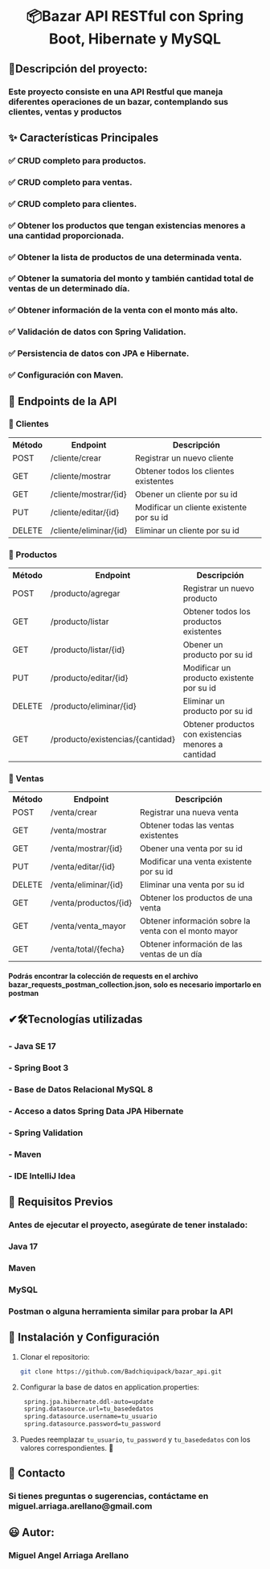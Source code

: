 <h1 align="center">📦Bazar API RESTful con Spring Boot, Hibernate y MySQL</h1>
<h2>📖Descripción del proyecto:</h2>
<h3>Este proyecto consiste en una API Restful que maneja diferentes operaciones de un bazar, contemplando sus clientes, ventas y productos</h3>


<h2>✨ Características Principales</h2>
<h3>✅ CRUD completo para productos.</h3>
<h3>✅ CRUD completo para ventas.</h3>
<h3>✅ CRUD completo para clientes.</h3>
<h3>✅ Obtener los productos que tengan existencias menores a una cantidad proporcionada.</h3>
<h3>✅ Obtener la lista de productos de una determinada venta.</h3>
<h3>✅ Obtener la sumatoria del monto y también cantidad total de ventas de un determinado
día.</h3>
<h3>✅ Obtener información de la venta con el monto más alto.</h3>
<h3>✅ Validación de datos con Spring Validation.</h3>
<h3>✅ Persistencia de datos con JPA e Hibernate.</h3>
<h3>✅ Configuración con Maven.</h3>

<h2>📌 Endpoints de la API</h2>
<h3>📍 Clientes</h3>
<table>
  <tr>
    <th>Método</th>
    <th>Endpoint</th>
    <th>Descripción</th>
  </tr>
   <tr>
    <td>POST</td>
    <td>/cliente/crear</td>
    <td>Registrar un nuevo cliente</td>
  </tr>
   <tr>
    <td>GET</td>
    <td>/cliente/mostrar</td>
    <td>Obtener todos los clientes existentes</td>
  </tr>
   <tr>
    <td>GET</td>
    <td>/cliente/mostrar/{id}</td>
    <td>Obener un cliente por su id</td>
  </tr>
   <tr>
    <td>PUT</td>
    <td>/cliente/editar/{id}</td>
    <td>Modificar un cliente existente por su id</td>
  </tr>
   <tr>
    <td>DELETE</td>
    <td>/cliente/eliminar/{id}</td>
    <td>Eliminar un cliente por su id</td>
  </tr>
</table>

<h3>📍 Productos</h3>
<table>
  <tr>
    <th>Método</th>
    <th>Endpoint</th>
    <th>Descripción</th>
  </tr>
   <tr>
    <td>POST</td>
    <td>/producto/agregar</td>
    <td>Registrar un nuevo producto</td>
  </tr>
   <tr>
    <td>GET</td>
    <td>/producto/listar</td>
    <td>Obtener todos los productos existentes</td>
  </tr>
   <tr>
    <td>GET</td>
    <td>/producto/listar/{id}</td>
    <td>Obener un producto por su id</td>
  </tr>
   <tr>
    <td>PUT</td>
    <td>/producto/editar/{id}</td>
    <td>Modificar un producto existente por su id</td>
  </tr>
   <tr>
    <td>DELETE</td>
    <td>/producto/eliminar/{id}</td>
    <td>Eliminar un producto por su id</td>
  </tr>
   <tr>
    <td>GET</td>
    <td>/producto/existencias/{cantidad}</td>
    <td>Obtener productos con existencias menores a cantidad</td>
  </tr>
</table>
<h3>📍 Ventas</h3>
<table>
  <tr>
    <th>Método</th>
    <th>Endpoint</th>
    <th>Descripción</th>
  </tr>
   <tr>
    <td>POST</td>
    <td>/venta/crear</td>
    <td>Registrar una nueva venta</td>
  </tr>
   <tr>
    <td>GET</td>
    <td>/venta/mostrar</td>
    <td>Obtener todas las ventas existentes</td>
  </tr>
   <tr>
    <td>GET</td>
    <td>/venta/mostrar/{id}</td>
    <td>Obener una venta por su id</td>
  </tr>
   <tr>
    <td>PUT</td>
    <td>/venta/editar/{id}</td>
    <td>Modificar una venta existente por su id</td>
  </tr>
   <tr>
    <td>DELETE</td>
    <td>/venta/eliminar/{id}</td>
    <td>Eliminar una venta por su id</td>
  </tr>
   <tr>
    <td>GET</td>
    <td>/venta/productos/{id}</td>
    <td>Obtener los productos de una venta</td>
  </tr>
   <tr>
    <td>GET</td>
    <td>/venta/venta_mayor</td>
    <td>Obtener información sobre la venta con el monto mayor</td>
  </tr>
   <tr>
    <td>GET</td>
    <td>/venta/total/{fecha}</td>
    <td>Obtener información de las ventas de un día</td>
  </tr>
</table>

<h4>Podrás encontrar la colección de requests en el archivo bazar_requests_postman_collection.json,
solo es necesario importarlo en postman</h4>

<h2>✔🛠️Tecnologías utilizadas</h2>
<h3>- Java SE 17</h3>
<h3>- Spring Boot 3</h3>
<h3>- Base de Datos Relacional MySQL 8</h3>
<h3>- Acceso a datos Spring Data JPA Hibernate</h3>
<h3>- Spring Validation</h3>
<h3>- Maven</h3>
<h3>- IDE IntelliJ Idea</h3>

<h2>📌 Requisitos Previos</h2>
<h3>Antes de ejecutar el proyecto, asegúrate de tener instalado:</h3>

<h3>Java 17</h3>

<h3>Maven</h3>

<h3>MySQL</h3>

<h3>Postman o alguna herramienta similar para probar la API</h3>

<h2>🚀 Instalación y Configuración</h2>

1. Clonar el repositorio:
   ```bash
   git clone https://github.com/Badchiquipack/bazar_api.git

2. Configurar la base de datos en application.properties:
   ```bash
    spring.jpa.hibernate.ddl-auto=update
    spring.datasource.url=tu_basededatos
    spring.datasource.username=tu_usuario
    spring.datasource.password=tu_password

3. Puedes reemplazar `tu_usuario`, `tu_password` y `tu_basededatos` con los valores correspondientes. 🚀

<h2>📩 Contacto</h2>
<h3>Si tienes preguntas o sugerencias, contáctame en miguel.arriaga.arellano@gmail.com</h3>

<h2>😃 Autor:</h2>
<h3>Miguel Angel Arriaga Arellano</h3>


